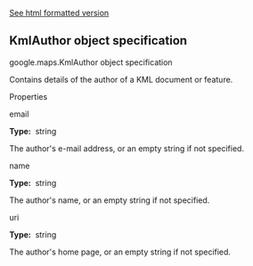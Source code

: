 [See html formatted version](https://huasofoundries.github.io/google-maps-documentation/KmlAuthor.html)


KmlAuthor object specification
------------------------------

google.maps.KmlAuthor object specification

Contains details of the author of a KML document or feature.

Properties

email

**Type:**  string

The author's e-mail address, or an empty string if not specified.

name

**Type:**  string

The author's name, or an empty string if not specified.

uri

**Type:**  string

The author's home page, or an empty string if not specified.